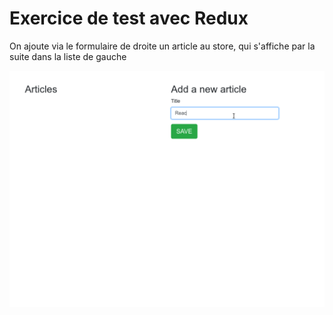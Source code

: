 # Exercice de test avec Redux

On ajoute via le formulaire de droite un article au store, qui s'affiche par la suite dans la liste de gauche
 
![Aperçu de l'exercice](https://github.com/sitbonteddy/articles-redux/blob/master/react-redux-tutorial-demo-gif.gif)
